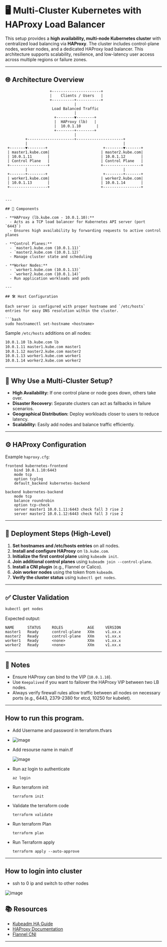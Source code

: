 


# 🖥️ Multi-Cluster Kubernetes with HAProxy Load Balancer

This setup provides a **high availability, multi-node Kubernetes cluster** with centralized load balancing via **HAProxy**. The cluster includes control-plane nodes, worker nodes, and a dedicated HAProxy load balancer. This architecture supports scalability, resilience, and low-latency user access across multiple regions or failure zones.

---

## 🌐 Architecture Overview


```
                    +----------------------+
                    |    Clients / Users   |
                    +----------+-----------+
                               |
                     Load Balanced Traffic
                               |
                      +--------▼--------+
                      |  HAProxy (lb)   |
                      |  10.0.1.10       |
                      +--------+--------+
                               |
         +---------------------+---------------------+
         |                                           |
 +-------▼--------+                         +--------▼-------+
 | master1.kube.com|                       | master2.kube.com|
 | 10.0.1.11       |                       | 10.0.1.12       |
 | Control Plane   |                       | Control Plane   |
 +-----------------+                       +-----------------+
         |                                           |
 +-------+--------+                         +--------+-------+
 | worker1.kube.com|                       | worker2.kube.com|
 | 10.0.1.13       |                       | 10.0.1.14       |
 +-----------------+                       +-----------------+
```

````

---

## 🧩 Components

- **HAProxy (lb.kube.com - 10.0.1.10):**
  - Acts as a TCP load balancer for Kubernetes API server (port `6443`)
  - Ensures high availability by forwarding requests to active control planes

- **Control Planes:**
  - `master1.kube.com (10.0.1.11)`
  - `master2.kube.com (10.0.1.12)`
  - Manage cluster state and scheduling

- **Worker Nodes:**
  - `worker1.kube.com (10.0.1.13)`
  - `worker2.kube.com (10.0.1.14)`
  - Run application workloads and pods

---

## 🛠️ Host Configuration

Each server is configured with proper hostname and `/etc/hosts` entries for easy DNS resolution within the cluster.

```bash
sudo hostnamectl set-hostname <hostname>
````

Sample `/etc/hosts` additions on all nodes:

```bash
10.0.1.10 lb.kube.com lb
10.0.1.11 master1.kube.com master1
10.0.1.12 master2.kube.com master2
10.0.1.13 worker1.kube.com worker1
10.0.1.14 worker2.kube.com worker2
```

---

## 🔁 Why Use a Multi-Cluster Setup?

* **High Availability:** If one control plane or node goes down, others take over.
* **Disaster Recovery:** Separate clusters can act as fallbacks in failure scenarios.
* **Geographical Distribution:** Deploy workloads closer to users to reduce latency.
* **Scalability:** Easily add nodes and balance traffic efficiently.

---

## ⚙️ HAProxy Configuration

Example `haproxy.cfg`:

```haproxy
frontend kubernetes-frontend
    bind 10.0.1.10:6443
    mode tcp
    option tcplog
    default_backend kubernetes-backend

backend kubernetes-backend
    mode tcp
    balance roundrobin
    option tcp-check
    server master1 10.0.1.11:6443 check fall 3 rise 2
    server master2 10.0.1.12:6443 check fall 3 rise 2
```

---

## 🚀 Deployment Steps (High-Level)

1. **Set hostnames and /etc/hosts entries** on all nodes.
2. **Install and configure HAProxy** on `lb.kube.com`.
3. **Initialize the first control plane** using `kubeadm init`.
4. **Join additional control planes** using `kubeadm join --control-plane`.
5. **Install a CNI plugin** (e.g., Flannel or Calico).
6. **Join worker nodes** using the token from `kubeadm`.
7. **Verify the cluster status** using `kubectl get nodes`.

---

## ✅ Cluster Validation

```bash
kubectl get nodes
```

Expected output:

```
NAME      STATUS     ROLES           AGE     VERSION
master1   Ready      control-plane   XXm     v1.xx.x
master2   Ready      control-plane   XXm     v1.xx.x
worker1   Ready      <none>          XXm     v1.xx.x
worker2   Ready      <none>          XXm     v1.xx.x
```

---

## 📌 Notes

* Ensure HAProxy can bind to the VIP (`10.0.1.10`).
* Use `Keepalived` if you want to failover the HAProxy VIP between two LB nodes.
* Always verify firewall rules allow traffic between all nodes on necessary ports (e.g., 6443, 2379-2380 for etcd, 10250 for kubelet).

---

## How to run this program.

* Add Username and password in terraform.tfvars
* ![image](https://github.com/user-attachments/assets/72ccf1e9-b475-4c37-a84a-c0101d1be99f)


* Add resourse name in main.tf

  ![image](https://github.com/user-attachments/assets/e16c2f07-5663-444a-be0d-de3ca71348fc)


* Run az login to authenticate
  
  ```
  az login
  
  ```
  
* Run terraform init

  ```
  terraform init
  ```
* Validate the terraform code
  ```
  terraform validate
  ```
* Run terraform Plan
  ```
  terraform plan
  ```

* Run Terraform apply
  ```
  terraform apply --auto-approve
  ```

----
## How to login into cluster

* ssh to 0 ip and switch to other nodes

![image](https://github.com/user-attachments/assets/84d4a575-75f6-413d-b20d-407855600d98)


## 📚 Resources

* [Kubeadm HA Guide](https://kubernetes.io/docs/setup/production-environment/tools/kubeadm/high-availability/)
* [HAProxy Documentation](https://www.haproxy.org/)
* [Flannel CNI](https://github.com/flannel-io/flannel)

---

